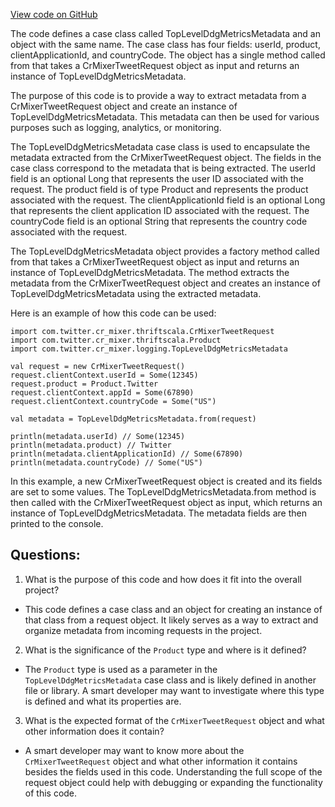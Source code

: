 [View code on GitHub](https://github.com/misbahsy/the-algorithm/cr-mixer/server/src/main/scala/com/twitter/cr_mixer/logging/TopLevelDdgMetricsMetadata.scala)

The code defines a case class called TopLevelDdgMetricsMetadata and an object with the same name. The case class has four fields: userId, product, clientApplicationId, and countryCode. The object has a single method called from that takes a CrMixerTweetRequest object as input and returns an instance of TopLevelDdgMetricsMetadata.

The purpose of this code is to provide a way to extract metadata from a CrMixerTweetRequest object and create an instance of TopLevelDdgMetricsMetadata. This metadata can then be used for various purposes such as logging, analytics, or monitoring.

The TopLevelDdgMetricsMetadata case class is used to encapsulate the metadata extracted from the CrMixerTweetRequest object. The fields in the case class correspond to the metadata that is being extracted. The userId field is an optional Long that represents the user ID associated with the request. The product field is of type Product and represents the product associated with the request. The clientApplicationId field is an optional Long that represents the client application ID associated with the request. The countryCode field is an optional String that represents the country code associated with the request.

The TopLevelDdgMetricsMetadata object provides a factory method called from that takes a CrMixerTweetRequest object as input and returns an instance of TopLevelDdgMetricsMetadata. The method extracts the metadata from the CrMixerTweetRequest object and creates an instance of TopLevelDdgMetricsMetadata using the extracted metadata.

Here is an example of how this code can be used:

```
import com.twitter.cr_mixer.thriftscala.CrMixerTweetRequest
import com.twitter.cr_mixer.thriftscala.Product
import com.twitter.cr_mixer.logging.TopLevelDdgMetricsMetadata

val request = new CrMixerTweetRequest()
request.clientContext.userId = Some(12345)
request.product = Product.Twitter
request.clientContext.appId = Some(67890)
request.clientContext.countryCode = Some("US")

val metadata = TopLevelDdgMetricsMetadata.from(request)

println(metadata.userId) // Some(12345)
println(metadata.product) // Twitter
println(metadata.clientApplicationId) // Some(67890)
println(metadata.countryCode) // Some("US")
```

In this example, a new CrMixerTweetRequest object is created and its fields are set to some values. The TopLevelDdgMetricsMetadata.from method is then called with the CrMixerTweetRequest object as input, which returns an instance of TopLevelDdgMetricsMetadata. The metadata fields are then printed to the console.
## Questions: 
 1. What is the purpose of this code and how does it fit into the overall project?
- This code defines a case class and an object for creating an instance of that class from a request object. It likely serves as a way to extract and organize metadata from incoming requests in the project.

2. What is the significance of the `Product` type and where is it defined?
- The `Product` type is used as a parameter in the `TopLevelDdgMetricsMetadata` case class and is likely defined in another file or library. A smart developer may want to investigate where this type is defined and what its properties are.

3. What is the expected format of the `CrMixerTweetRequest` object and what other information does it contain?
- A smart developer may want to know more about the `CrMixerTweetRequest` object and what other information it contains besides the fields used in this code. Understanding the full scope of the request object could help with debugging or expanding the functionality of this code.